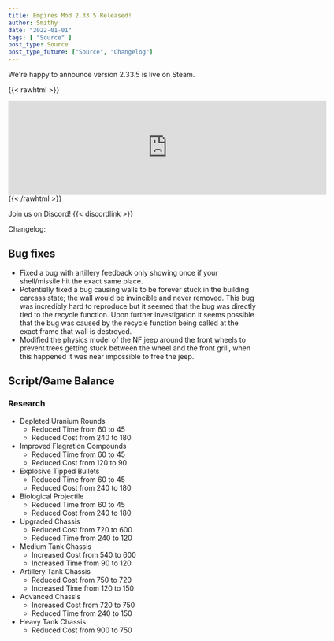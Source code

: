 ```yaml
---
title: Empires Mod 2.33.5 Released!
author: Smithy
date: "2022-01-01"
tags: [ "Source" ]
post_type: Source
post_type_future: ["Source", "Changelog"]
---
```



We're happy to announce version 2.33.5 is live on Steam.

{{< rawhtml >}}
<iframe src="https://store.steampowered.com/widget/17740/" frameborder="0" width="646" height="190"></iframe>
{{< /rawhtml >}}

Join us on Discord! {{< discordlink >}}

Changelog:

## Bug fixes
- Fixed a bug with artillery feedback only showing once if your shell/missile hit the exact same place.
- Potentially fixed a bug causing walls to be forever stuck in the building carcass state; the wall would be invincible and never removed. This bug was incredibly hard to reproduce but it seemed that the bug was directly tied to the recycle function. Upon further investigation it seems possible that the bug was caused by the recycle function being called at the exact frame that wall is destroyed.
- Modified the physics model of the NF jeep around the front wheels to prevent trees getting stuck between the wheel and the front grill, when this happened it was near impossible to free the jeep.


## Script/Game Balance

### Research
- Depleted Uranium Rounds
	- Reduced Time from 60 to 45
	- Reduced Cost from 240 to 180
- Improved Flagration Compounds
	- Reduced Time from 60 to 45
	- Reduced Cost from 120 to 90
- Explosive Tipped Bullets
	- Reduced Time from 60 to 45
	- Reduced Cost from 240 to 180
- Biological Projectile
	- Reduced Time from 60 to 45
	- Reduced Cost from 240 to 180
- Upgraded Chassis
	- Reduced Cost from 720 to 600
	- Reduced Time from 240 to 120
- Medium Tank Chassis
	- Increased Cost from 540 to 600
	- Increased Time from 90 to 120
- Artillery Tank Chassis
	- Reduced Cost from 750 to 720
	- Increased Time from 120 to 150
- Advanced Chassis
	- Increased Cost from 720 to 750
	- Reduced Time from 240 to 150
- Heavy Tank Chassis
	- Reduced Cost from 900 to 750


